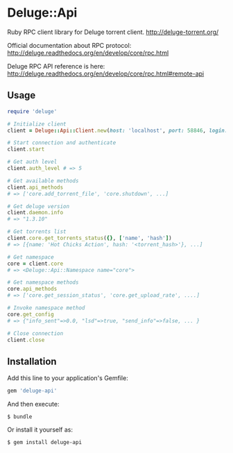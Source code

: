 # Deluge::Api

Ruby RPC client library for Deluge torrent client.
http://deluge-torrent.org/

Official documentation about RPC protocol:
http://deluge.readthedocs.org/en/develop/core/rpc.html

Deluge RPC API reference is here:
http://deluge.readthedocs.org/en/develop/core/rpc.html#remote-api

## Usage

```ruby
require 'deluge'

# Initialize client
client = Deluge::Api::Client.new(host: 'localhost', port: 58846, login: 'username', password: 'password')

# Start connection and authenticate
client.start

# Get auth level
client.auth_level # => 5

# Get available methods
client.api_methods
# => ['core.add_torrent_file', 'core.shutdown', ...]

# Get deluge version
client.daemon.info
# => "1.3.10"

# Get torrents list
client.core.get_torrents_status({}, ['name', 'hash'])
# => [{name: 'Hot Chicks Action', hash: '<torrent_hash>'}, ...]

# Get namespace
core = client.core
# => <Deluge::Api::Namespace name="core">

# Get namespace methods
core.api_methods
# => ['core.get_session_status', 'core.get_upload_rate', ....]

# Invoke namespace method
core.get_config
# => {"info_sent"=>0.0, "lsd"=>true, "send_info"=>false, ... }

# Close connection
client.close
```

## Installation

Add this line to your application's Gemfile:

```ruby
gem 'deluge-api'
```

And then execute:

    $ bundle

Or install it yourself as:

    $ gem install deluge-api
